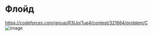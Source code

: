 # Флойд
https://codeforces.com/group/R3IJoiTue4/contest/321664/problem/C
![image](https://github.com/OrlovAlexey/Olympiad-programming/assets/33424589/d7203d15-6dc0-4976-b448-1892eadbf181)
